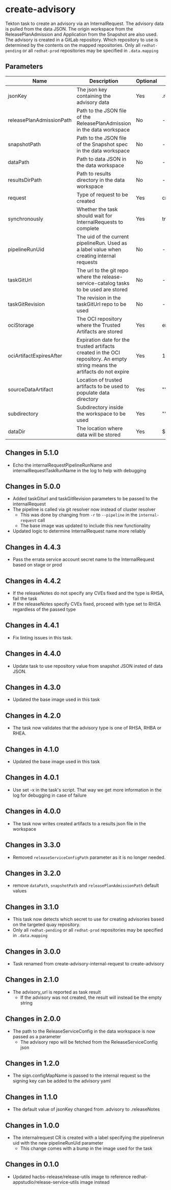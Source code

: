 # create-advisory

Tekton task to create an advisory via an InternalRequest. The advisory data is pulled from the data JSON. The origin workspace from
the ReleasePlanAdmission and Application from the Snapshot are also used. The advisory is created in a GitLab repository.
Which repository to use is determined by the contents on the mapped repositories.
Only all `redhat-pending` or all `redhat-prod` repositories may be specified in `.data.mapping`

## Parameters

| Name                     | Description                                                                                                                | Optional | Default value           |
|--------------------------|----------------------------------------------------------------------------------------------------------------------------|----------|-------------------------|
| jsonKey                  | The json key containing the advisory data                                                                                  | Yes      | .releaseNotes           |
| releasePlanAdmissionPath | Path to the JSON file of the ReleasePlanAdmission in the data workspace                                                    | No       | -                       |
| snapshotPath             | Path to the JSON file of the Snapshot spec in the data workspace                                                           | No       | -                       |
| dataPath                 | Path to data JSON in the data workspace                                                                                    | No       | -                       |
| resultsDirPath           | Path to results directory in the data workspace                                                                            | No       | -                       |
| request                  | Type of request to be created                                                                                              | Yes      | create-advisory         |
| synchronously            | Whether the task should wait for InternalRequests to complete                                                              | Yes      | true                    |
| pipelineRunUid           | The uid of the current pipelineRun. Used as a label value when creating internal requests                                  | No       | -                       |
| taskGitUrl               | The url to the git repo where the release-service-catalog tasks to be used are stored                                      | No       | -                       |
| taskGitRevision          | The revision in the taskGitUrl repo to be used                                                                             | No       | -                       |
| ociStorage               | The OCI repository where the Trusted Artifacts are stored                                                                  | Yes      | empty                   |
| ociArtifactExpiresAfter  | Expiration date for the trusted artifacts created in the OCI repository. An empty string means the artifacts do not expire | Yes      | 1d                      |
| sourceDataArtifact       | Location of trusted artifacts to be used to populate data directory                                                        | Yes      | ""                      |
| subdirectory             | Subdirectory inside the workspace to be used                                                                               | Yes      | ""                      |
| dataDir                  | The location where data will be stored                                                                                     | Yes      | $(workspaces.data.path) |

## Changes in 5.1.0
* Echo the internalRequestPipelineRunName and internalRequestTaskRunName in the log to help with debugging

## Changes in 5.0.0
* Added taskGiturl and taskGitRevision parameters to be passed to the internalRequest
* The pipeline is called via git resolver now instead of cluster resolver
  * This was done by changing from `-r` to `--pipeline` in the `internal-request` call
  * The base image was updated to include this new functionality
* Updated logic to determine InternalRequest name more reliably

## Changes in 4.4.3
* Pass the errata service account secret name to the InternalRequest based on stage or prod

## Changes in 4.4.2
* If the releaseNotes do not specify any CVEs fixed and the type is RHSA, fail the task
* If the releaseNotes specify CVEs fixed, proceed with type set to RHSA regardless of the passed type

## Changes in 4.4.1
* Fix linting issues in this task.

## Changes in 4.4.0
* Update task to use repository value from snapshot JSON insted of data JSON.

## Changes in 4.3.0
* Updated the base image used in this task

## Changes in 4.2.0
* The task now validates that the advisory type is one of RHSA, RHBA or RHEA.

## Changes in 4.1.0
* Updated the base image used in this task

## Changes in 4.0.1
* Use set -x in the task's script. That way we get more information in the log for debugging in case of failure

## Changes in 4.0.0
* The task now writes created artifacts to a results json file in the workspace

## Changes in 3.3.0
* Removed `releaseServiceConfigPath` parameter as it is no longer needed.

## Changes in 3.2.0
* remove `dataPath`, `snapshotPath` and `releasePlanAdmissionPath` default values

## Changes in 3.1.0
* This task now detects which secret to use for creating advisories based on the targeted quay repository.
* Only all `redhat-pending` or all `redhat-prod` repositories may be specified in `.data.mapping`

## Changes in 3.0.0
* Task renamed from create-advisory-internal-request to create-advisory

## Changes in 2.1.0
* The advisory_url is reported as task result
  * If the advisory was not created, the result will instead be the empty string

## Changes in 2.0.0
* The path to the ReleaseServiceConfig in the data workspace is now passed as a parameter
  * The advisory repo will be fetched from the ReleaseServiceConfig json

## Changes in 1.2.0
* The sign.configMapName is passed to the internal request so the signing key can be added to the advisory yaml

## Changes in 1.1.0
* The default value of jsonKey changed from .advisory to .releaseNotes

## Changes in 1.0.0
* The internalrequest CR is created with a label specifying the pipelinerun uid with the new pipelineRunUid parameter
  * This change comes with a bump in the image used for the task

## Changes in 0.1.0
* Updated hacbs-release/release-utils image to reference redhat-appstudio/release-service-utils image instead
